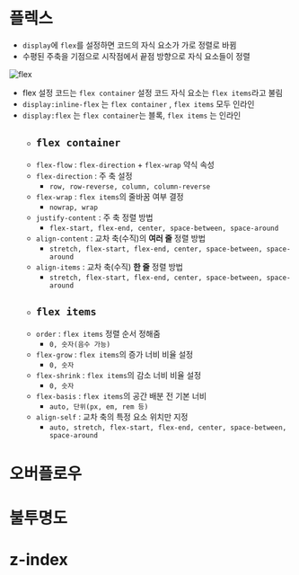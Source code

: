 # 플렉스
- `display`에 `flex`를 설정하면 코드의 자식 요소가 가로 정렬로 바뀜
- 수평된 주축을 기점으로 시작점에서 끝점 방향으로 자식 요소들이 정렬

![flex](https://velog.velcdn.com/images/front-ant/post/b98ba153-3c96-4c15-98b6-0ab1c9c63f5d/image.png)

- flex 설정 코드는 `flex container` 설정 코드 자식 요소는 `flex items`라고 불림
- `display:inline-flex` 는 `flex container` , `flex items` 모두 인라인
- `display:flex` 는 `flex container`는 블록, `flex items` 는 인라인
  - ## `flex container`
  - `flex-flow` : `flex-direction` + `flex-wrap` 약식 속성
  - `flex-direction` : 주 축 설정
    + `row, row-reverse, column, column-reverse`
  - `flex-wrap` : `flex items`의 줄바꿈 여부 결정
    + `nowrap, wrap`
  - `justify-content` : 주 축 정렬 방법
    + `flex-start, flex-end, center, space-between, space-around`
  - `align-content` : 교차 축(수직)의 **여러 줄** 정렬 방법
    + `stretch, flex-start, flex-end, center, space-between, space-around`
  - `align-items` : 교차 축(수직) **한 줄** 정렬 방법
    + `stretch, flex-start, flex-end, center, space-between, space-around`
  - ## `flex items`
  - `order` : `flex items` 정렬 순서 정해줌
    + `0, 숫자(음수 가능)`
  - `flex-grow` : `flex items`의 증가 너비 비율 설정
    + `0, 숫자`
  - `flex-shrink` : `flex items`의 감소 너비 비율 설정
    + `0, 숫자`
  - `flex-basis` : `flex items`의 공간 배분 전 기본 너비
    + `auto, 단위(px, em, rem 등)`
  - `align-self` : 교차 축의 특정 요소 위치만 지정
    + `auto, stretch, flex-start, flex-end, center, space-between, space-around`
# 오버플로우

# 불투명도

# z-index
